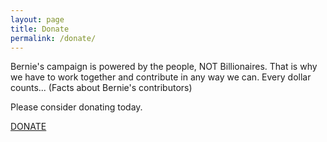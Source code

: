 ```yaml
---
layout: page
title: Donate
permalink: /donate/
---
```


Bernie's campaign is powered by the people, NOT Billionaires. That is why we have to work together and
contribute in any way we can. Every dollar counts... (Facts about Bernie's contributors)


Please consider donating today.

[DONATE][1]

[1]: https://secure.actblue.com/contribute/page/lets-go-bernie?refcode=homepage_main_nav